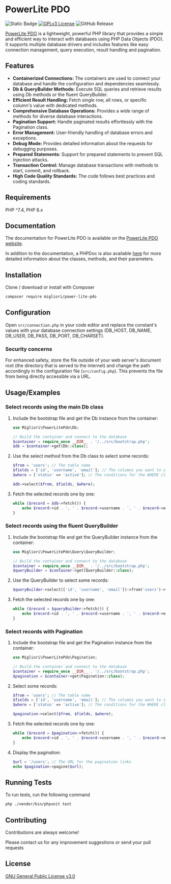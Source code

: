
# PowerLite PDO

![Static Badge](https://img.shields.io/badge/php%207.4+-fafafa?logo=php) [![GPLv3 License](https://img.shields.io/badge/License-GPL%20v3-yellow.svg)](https://opensource.org/licenses/) ![GitHub Release](https://img.shields.io/github/v/release/migliori/power-lite-pdo)

[PowerLite PDO](https://www.powerlitepdo.com) is a lightweight, powerful PHP library that provides a simple and efficient way to interact with databases using PHP Data Objects (PDO).
It supports multiple database drivers and includes features like easy connection management, query execution, result handling and pagination.

## Features

- **Containerized Connections:** The containers are used to connect your database and handle the configuration and dependencies seamlessly.
- **Db & QueryBuilder Methods:** Execute SQL queries and retrieve results using Db methods or the fluent QueryBuilder.
- **Efficient Result Handling:** Fetch single row, all rows, or specific column's value with dedicated methods.
- **Comprehensive Database Operations:** Provides a wide range of methods for diverse database interactions.
- **Pagination Support:** Handle paginated results effortlessly with the Pagination class.
- **Error Management:** User-friendly handling of database errors and exceptions.
- **Debug Mode:** Provides detailed information about the requests for debugging purposes.
- **Prepared Statements:** Support for prepared statements to prevent SQL injection attacks.
- **Transaction Control:** Manage database transactions with methods to start, commit, and rollback.
- **High Code Quality Standards:** The code follows best practices and coding standards.

## Requirements

PHP ^7.4, PHP 8.x

## Documentation

The documentation for PowerLite PDO is available on the [PowerLite PDO website](https://www.powerlitepdo.com).

In addition to the documentation, a PHPDoc is also available [here](doc/index.html) for more detailed information about the classes, methods, and their parameters.

## Installation

Clone / download or install with Composer

```bash
composer require migliori/power-lite-pdo
```

## Configuration

Open `src/connection.php` in your code editor and replace the constant's values with your database connection settings (DB_HOST, DB_NAME, DB_USER, DB_PASS, DB_PORT, DB_CHARSET).

### Security concerns

For enhanced safety, store the file outside of your web server's document root (the directory that is served to the internet) and change the path accordingly in the configuration file (`src/config.php`). This prevents the file from being directly accessible via a URL.

## Usage/Examples

### Select records using the main Db class

1. Include the bootstrap file and get the Db instance from the container:

    ```php
    use Migliori\PowerLitePdo\Db;

    // Build the container and connect to the database
    $container = require_once __DIR__ . '/../src/bootstrap.php';
    $db = $container->get(Db::class);
    ```

2. Use the select method from the Db class to select some records:

    ```php
    $from = 'users'; // The table name
    $fields = ['id', 'username', 'email']; // The columns you want to select
    $where = ['status' => 'active']; // The conditions for the WHERE clause

    $db->select($from, $fields, $where);
    ```

3. Fetch the selected records one by one:

    ```php
    while ($record = $db->fetch()) {
        echo $record->id . ', ' . $record->username . ', ' . $record->email . "\n";
    }
    ```

### Select records using the fluent QueryBuilder

1. Include the bootstrap file and get the QueryBuilder instance from the container:

    ```php
    use Migliori\PowerLitePdo\Query\QueryBuilder;

    // Build the container and connect to the database
    $container = require_once __DIR__ . '/../src/bootstrap.php';
    $queryBuilder = $container->get(QueryBuilder::class);
    ```

2. Use the QueryBuilder to select some records:

    ```php
    $queryBuilder->select(['id', 'username', 'email'])->from('users')->where(['status' => 'active'])->execute();
    ```

3. Fetch the selected records one by one:

    ```php
    while ($record = $queryBuilder->fetch()) {
        echo $record->id . ', ' . $record->username . ', ' . $record->email . "\n";
    }
    ```

### Select records with Pagination

1. Include the bootstrap file and get the Pagination instance from the container:

    ```php
    use Migliori\PowerLitePdo\Pagination;

    // Build the container and connect to the database
    $container = require_once __DIR__ . '/../src/bootstrap.php';
    $pagination = $container->get(Pagination::class);
    ```

2. Select some records:

    ```php
    $from = 'users'; // The table name
    $fields = ['id', 'username', 'email']; // The columns you want to select
    $where = ['status' => 'active']; // The conditions for the WHERE clause

    $pagination->select($from, $fields, $where);
    ```

3. Fetch the selected records one by one:

    ```php
    while ($record = $pagination->fetch()) {
        echo $record->id . ', ' . $record->username . ', ' . $record->email . "\n";
    }
    ```

4. Display the pagination:

    ```php
    $url = '/users'; // The URL for the pagination links
    echo $pagination->pagine($url);
    ```

## Running Tests

To run tests, run the following command

```bash
php ./vendor/bin/phpunit test
```

## Contributing

Contributions are always welcome!

Please contact us for any improvement suggestions or send your pull requests

## License

[GNU General Public License v3.0](https://choosealicense.com/licenses/gpl-3.0/)

